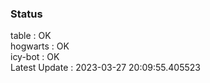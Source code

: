 ### Status


table : OK  
hogwarts : OK  
icy-bot : OK  
Latest Update : 2023-03-27 20:09:55.405523
